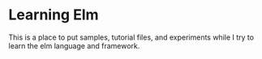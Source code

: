 # Learning Elm

This is a place to put samples, tutorial files, and experiments while I try to learn the elm language and framework.


